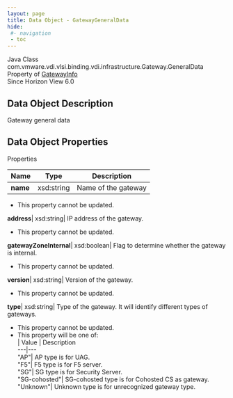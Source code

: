 ```yaml
---
layout: page
title: Data Object - GatewayGeneralData
hide:
 #- navigation
 - toc
---
```






Java Class
    com.vmware.vdi.vlsi.binding.vdi.infrastructure.Gateway.GeneralData  
Property of
     [GatewayInfo](vdi.infrastructure.Gateway.GatewayInfo.md#field_detail)  
Since 
    Horizon View 6.0

## Data Object Description 

Gateway general data 

## Data Object Properties

Properties

Name |  Type |  Description   
---|---|---  
**name**|  xsd:string|  Name of the gateway   


 * This property cannot be updated.

  
**address**|  xsd:string|  IP address of the gateway.   


 * This property cannot be updated.

  
**gatewayZoneInternal**|  xsd:boolean|  Flag to determine whether the gateway is internal.   


 * This property cannot be updated.

  
**version**|  xsd:string|  Version of the gateway.   


 * This property cannot be updated.

  
**type**|  xsd:string|  Type of the gateway. It will identify different types of gateways.   


 * This property cannot be updated.
  * This property will be one of:  
|  Value |  Description   
---|---  
"AP"| AP type is for UAG.  
"F5"| F5 type is for F5 server.  
"SG"| SG type is for Security Server.  
"SG-cohosted"| SG-cohosted type is for Cohosted CS as gateway.  
"Unknown"| Unknown type is for unrecognized gateway type.  

  
  
  
   
  
  

